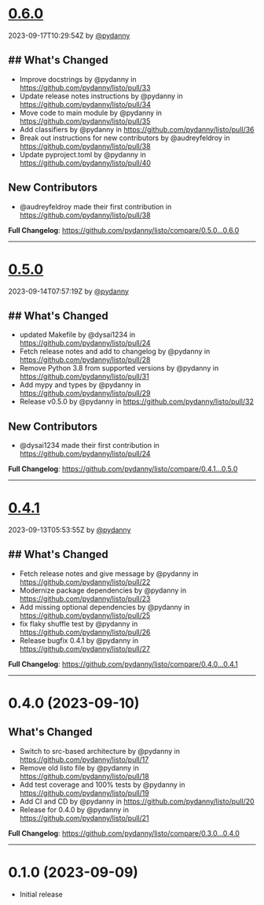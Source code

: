 
# [0.6.0](https://github.com/pydanny/listo/releases/tag/0.6.0)

2023-09-17T10:29:54Z by
[@pydanny](https://github.com/pydanny)

## ## What's Changed
* Improve docstrings by @pydanny in https://github.com/pydanny/listo/pull/33
* Update release notes instructions by @pydanny in https://github.com/pydanny/listo/pull/34
* Move code to main module by @pydanny in https://github.com/pydanny/listo/pull/35
* Add classifiers by @pydanny in https://github.com/pydanny/listo/pull/36
* Break out instructions for new contributors by @audreyfeldroy in https://github.com/pydanny/listo/pull/38
* Update pyproject.toml by @pydanny in https://github.com/pydanny/listo/pull/40

## New Contributors
* @audreyfeldroy made their first contribution in https://github.com/pydanny/listo/pull/38

**Full Changelog**: https://github.com/pydanny/listo/compare/0.5.0...0.6.0

---


# [0.5.0](https://github.com/pydanny/listo/releases/tag/0.5.0)

2023-09-14T07:57:19Z by
[@pydanny](https://github.com/pydanny)

## ## What's Changed
* updated Makefile by @dysai1234 in https://github.com/pydanny/listo/pull/24
* Fetch release notes and add to changelog by @pydanny in https://github.com/pydanny/listo/pull/28
* Remove Python 3.8 from supported versions by @pydanny in https://github.com/pydanny/listo/pull/31
* Add mypy and types by @pydanny in https://github.com/pydanny/listo/pull/29
* Release v0.5.0 by @pydanny in https://github.com/pydanny/listo/pull/32

## New Contributors
* @dysai1234 made their first contribution in https://github.com/pydanny/listo/pull/24

**Full Changelog**: https://github.com/pydanny/listo/compare/0.4.1...0.5.0

---


# [0.4.1](https://github.com/pydanny/listo/releases/tag/0.4.1)

2023-09-13T05:53:55Z by
[@pydanny](https://github.com/pydanny)

## ## What's Changed
* Fetch release notes and give message by @pydanny in https://github.com/pydanny/listo/pull/22
* Modernize package dependencies by @pydanny in https://github.com/pydanny/listo/pull/23
* Add missing optional dependencies by @pydanny in https://github.com/pydanny/listo/pull/25
* fix flaky shuffle test by @pydanny in https://github.com/pydanny/listo/pull/26
* Release bugfix 0.4.1 by @pydanny in https://github.com/pydanny/listo/pull/27


**Full Changelog**: https://github.com/pydanny/listo/compare/0.4.0...0.4.1

---

# 0.4.0 (2023-09-10)
## What's Changed
* Switch to src-based architecture by @pydanny in https://github.com/pydanny/listo/pull/17
* Remove old listo file by @pydanny in https://github.com/pydanny/listo/pull/18
* Add test coverage and 100% tests by @pydanny in https://github.com/pydanny/listo/pull/19
* Add CI and CD by @pydanny in https://github.com/pydanny/listo/pull/20
* Release for 0.4.0 by @pydanny in https://github.com/pydanny/listo/pull/21


**Full Changelog**: https://github.com/pydanny/listo/compare/0.3.0...0.4.0

---

# 0.1.0 (2023-09-09)

- Initial release



